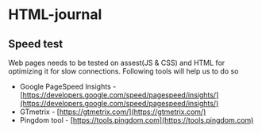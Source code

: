 # HTML-journal

## Speed test

Web pages needs to be tested on assest(JS & CSS) and HTML for optimizing it for slow connections. Following tools will help us to do so

* Google PageSpeed Insights - [https://developers.google.com/speed/pagespeed/insights/](https://developers.google.com/speed/pagespeed/insights/)  
* GTmetrix - [https://gtmetrix.com/](https://gtmetrix.com/)  
* Pingdom tool - [https://tools.pingdom.com](https://tools.pingdom.com)  